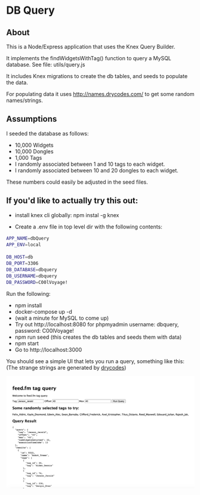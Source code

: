 # DB Query

## About

This is a Node/Express application that uses the Knex Query Builder.

It implements the findWidgetsWithTag() function to query a MySQL database.  See file:  utils/query.js

It includes Knex migrations to create the db tables, and seeds to populate the data.

For populating data it uses http://names.drycodes.com/ to get some random names/strings.

## Assumptions

I seeded the database as follows:
- 10,000 Widgets
- 10,000 Dongles
- 1,000 Tags
- I randomly associated between 1 and 10 tags to each widget.
- I randomly associated between 10 and 20 dongles to each widget.

These numbers could easily be adjusted in the seed files.

## If you'd like to actually try this out:

- install knex cli globally:  npm instal -g knex

- Create a .env file in top level dir with the following contents:

```Bash
APP_NAME=dbQuery
APP_ENV=local

DB_HOST=db
DB_PORT=3306
DB_DATABASE=dbquery
DB_USERNAME=dbquery
DB_PASSWORD=C00lVoyage!
```

Run the following:

- npm install
- docker-compose up -d
- (wait a minute for MySQL to come up)
- Try out http://localhost:8080 for phpmyadmin username: dbquery, password: C00lVoyage!
- npm run seed (this creates the db tables and seeds them with data)
- npm start
- Go to http://localhost:3000

You should see a simple UI that lets you run a query, something like this:
(The strange strings are generated by [drycodes](http://names.drycodes.com/))

![Example Query](./docs/../doc/example_query.png)


